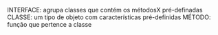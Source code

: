 INTERFACE: agrupa classes que contém os métodosX pré-definadas 
CLASSE: um tipo de objeto com características pré-definidas
MÉTODO: função que pertence a classe 